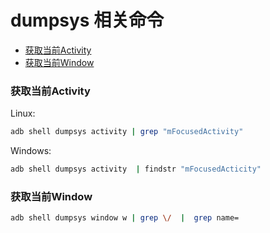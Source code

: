 # dumpsys 相关命令

* [获取当前Activity](#获取当前activity)
* [获取当前Window](#获取当前window)


### 获取当前Activity

Linux:
```sh
adb shell dumpsys activity | grep "mFocusedActivity"
```

Windows:
```sh
adb shell dumpsys activity  | findstr "mFocusedActicity"
```

### 获取当前Window

```sh
adb shell dumpsys window w | grep \/  |  grep name=
```

